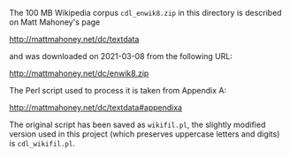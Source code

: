 The 100 MB Wikipedia corpus `cdl_enwik8.zip` in this directory is described on 
Matt Mahoney's page

http://mattmahoney.net/dc/textdata

and was downloaded on 2021-03-08 from the following URL:

http://mattmahoney.net/dc/enwik8.zip

The Perl script used to process it is taken from Appendix A:

http://mattmahoney.net/dc/textdata#appendixa

The original script has been saved as `wikifil.pl`, the slightly modified 
version used in this project (which preserves uppercase letters and digits) is 
`cdl_wikifil.pl`.
